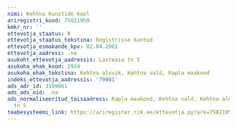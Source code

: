 ```yaml
---
nimi: Kehtna Kunstide Kool
ariregistri_kood: 75021959
kmkr_nr: ''
ettevotja_staatus: R
ettevotja_staatus_tekstina: Registrisse kantud
ettevotja_esmakande_kpv: 02.04.2001
ettevotja_aadress: .na
asukoht_ettevotja_aadressis: Lasteaia tn 5
asukoha_ehak_kood: 2924
asukoha_ehak_tekstina: Kehtna alevik, Kehtna vald, Rapla maakond
indeks_ettevotja_aadressis: '79001'
ads_adr_id: 3199061
ads_ads_oid: .na
ads_normaliseeritud_taisaadress: Rapla maakond, Kehtna vald, Kehtna alevik, Lasteaia
  tn 5
teabesysteemi_link: https://ariregister.rik.ee/ettevotja.py?ark=75021959&ref=rekvisiidid
---
```

